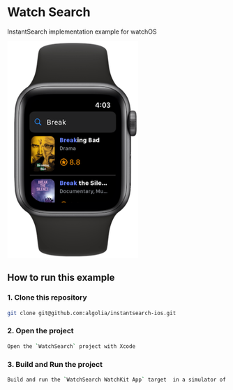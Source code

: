 #  Watch Search

InstantSearch implementation example for watchOS

<img src="/Resources/instant-search-watch.png" width="300"/>

## How to run this example

### 1. Clone this repository

```sh
git clone git@github.com:algolia/instantsearch-ios.git
```

### 2. Open the project

```sh
Open the `WatchSearch` project with Xcode 
```

### 3. Build and Run the project

```sh
Build and run the `WatchSearch WatchKit App` target  in a simulator of your choice
```
